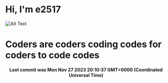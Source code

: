 # Hi, I'm e2517

![Alt Text](https://github.com/E2517/e2517/blob/master/images/background.gif)

# Coders are coders coding codes for coders to code codes

<h4 align="center">Last commit was Mon Nov 27 2023 20:10:37 GMT+0000 (Coordinated Universal Time)</h4>
